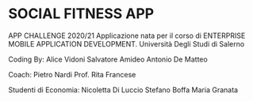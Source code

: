 # SOCIAL FITNESS APP

APP CHALLENGE 2020/21
Applicazione nata per il corso di ENTERPRISE MOBILE APPLICATION DEVELOPMENT.
Università Degli Studi di Salerno

Coding By:
Alice Vidoni 
Salvatore Amideo
Antonio De Matteo 

Coach: Pietro Nardi
Prof. Rita Francese

Studenti di Economia:
Nicoletta Di Luccio
Stefano Boffa
Maria Granata


